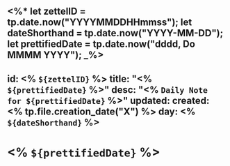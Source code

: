 <%*
	let zettelID = tp.date.now("YYYYMMDDHHmmss");
	let dateShorthand = tp.date.now("YYYY-MM-DD");
	let prettifiedDate = tp.date.now("dddd, Do MMMM YYYY");
_%>
---
id: <% `${zettelID}` %>
title: "<% `${prettifiedDate}` %>"
desc: "<% `Daily Note for ${prettifiedDate}` %>"
updated: 
created: <% tp.file.creation_date("X") %>
day: <% `${dateShorthand}` %>
---

# <% `${prettifiedDate}` %>